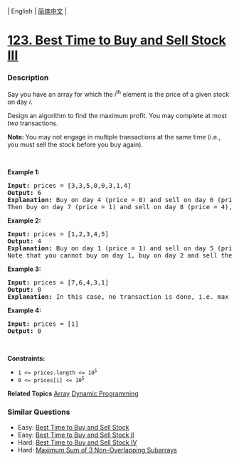 | English | [简体中文](README.md) |

# [123. Best Time to Buy and Sell Stock III](https://leetcode-cn.com/problems/best-time-to-buy-and-sell-stock-iii)
 ### Description
<p>Say you have an array for which the <em>i</em><sup>th</sup> element is the price of a given stock on day <em>i</em>.</p>

<p>Design an algorithm to find the maximum profit. You may complete at most <em>two</em> transactions.</p>

<p><strong>Note:&nbsp;</strong>You may not engage in multiple transactions at the same time (i.e., you must sell the stock before you buy again).</p>

<p>&nbsp;</p>
<p><strong>Example 1:</strong></p>

<pre>
<strong>Input:</strong> prices = [3,3,5,0,0,3,1,4]
<strong>Output:</strong> 6
<strong>Explanation:</strong> Buy on day 4 (price = 0) and sell on day 6 (price = 3), profit = 3-0 = 3.
Then buy on day 7 (price = 1) and sell on day 8 (price = 4), profit = 4-1 = 3.</pre>

<p><strong>Example 2:</strong></p>

<pre>
<strong>Input:</strong> prices = [1,2,3,4,5]
<strong>Output:</strong> 4
<strong>Explanation:</strong> Buy on day 1 (price = 1) and sell on day 5 (price = 5), profit = 5-1 = 4.
Note that you cannot buy on day 1, buy on day 2 and sell them later, as you are engaging multiple transactions at the same time. You must sell before buying again.
</pre>

<p><strong>Example 3:</strong></p>

<pre>
<strong>Input:</strong> prices = [7,6,4,3,1]
<strong>Output:</strong> 0
<strong>Explanation:</strong> In this case, no transaction is done, i.e. max profit = 0.
</pre>

<p><strong>Example 4:</strong></p>

<pre>
<strong>Input:</strong> prices = [1]
<strong>Output:</strong> 0
</pre>

<p>&nbsp;</p>
<p><strong>Constraints:</strong></p>

<ul>
	<li><code>1 &lt;=&nbsp;prices.length &lt;= 10<sup>5</sup></code></li>
	<li><code>0 &lt;=&nbsp;prices[i] &lt;=&nbsp;10<sup>5</sup></code></li>
</ul>

**Related Topics**  [Array](https://leetcode-cn.com/tag/array) [Dynamic Programming](https://leetcode-cn.com/tag/dynamic-programming) 

### Similar Questions
 - Easy:	[Best Time to Buy and Sell Stock](https://leetcode-cn.com/problems/best-time-to-buy-and-sell-stock) 
 - Easy:	[Best Time to Buy and Sell Stock II](https://leetcode-cn.com/problems/best-time-to-buy-and-sell-stock-ii) 
 - Hard:	[Best Time to Buy and Sell Stock IV](https://leetcode-cn.com/problems/best-time-to-buy-and-sell-stock-iv) 
 - Hard:	[Maximum Sum of 3 Non-Overlapping Subarrays](https://leetcode-cn.com/problems/maximum-sum-of-3-non-overlapping-subarrays) 
